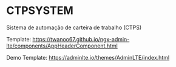 # CTPSYSTEM
Sistema de automação de carteira de trabalho (CTPS)

Template: https://twanoo67.github.io/ngx-admin-lte/components/AppHeaderComponent.html

Demo Template: https://adminlte.io/themes/AdminLTE/index.html
